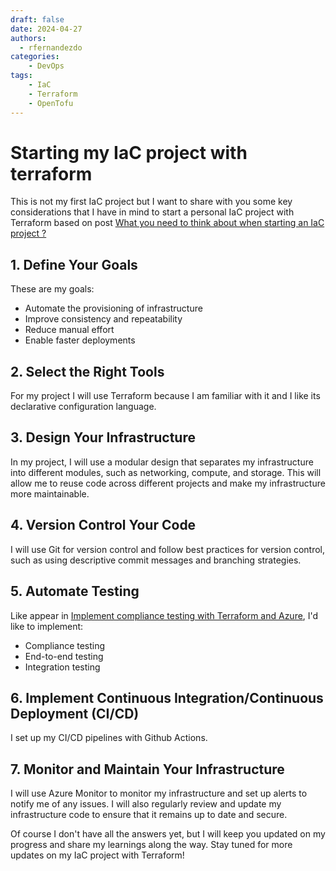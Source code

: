 ```yaml
---
draft: false
date: 2024-04-27
authors:
  - rfernandezdo
categories:
    - DevOps
tags:
    - IaC
    - Terraform
    - OpenTofu
---
```


# Starting my IaC project with terraform

This is not my first IaC project but I want to share with you some key considerations that I have in mind to start a personal IaC project with Terraform based on post [What you need to think about when starting an IaC project ?]

[What you need to think about when starting an IaC project ?]:20240426_DevOps.md


## 1. **Define Your Goals**

These are my goals:

- Automate the provisioning of infrastructure
- Improve consistency and repeatability
- Reduce manual effort
- Enable faster deployments


## 2. **Select the Right Tools**

For my project I will use Terraform because I am familiar with it and I like its declarative configuration language.

## 3. **Design Your Infrastructure**


In my project, I will use a modular design that separates my infrastructure into different modules, such as networking, compute, and storage. This will allow me to reuse code across different projects and make my infrastructure more maintainable.

## 4. **Version Control Your Code**

I will use Git for version control and follow best practices for version control, such as using descriptive commit messages and branching strategies.

## 5. **Automate Testing**

Like appear in [Implement compliance testing with Terraform and Azure](https://learn.microsoft.com/en-us/azure/developer/terraform/best-practices-compliance-testing), I'd  like to implement: 

- Compliance testing
- End-to-end testing
- Integration testing

## 6. **Implement Continuous Integration/Continuous Deployment (CI/CD)**

I set up my  CI/CD pipelines with Github Actions.


## 7. **Monitor and Maintain Your Infrastructure**

I will use Azure Monitor to monitor my infrastructure and set up alerts to notify me of any issues. I will also regularly review and update my infrastructure code to ensure that it remains up to date and secure.


Of course I don't have all the answers yet, but I will keep you updated on my progress and share my learnings along the way. Stay tuned for more updates on my IaC project with Terraform!
